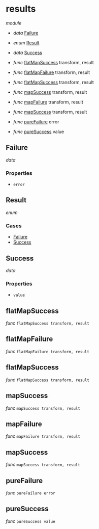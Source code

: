# results

_module_ 

- _data_ [Failure](#Failure)
- _enum_ [Result](#Result)
- _data_ [Success](#Success)


- _func_ [flatMapSuccess](#flatMapSuccess) transform, result
- _func_ [flatMapFailure](#flatMapFailure) transform, result
- _func_ [flatMapSuccess](#flatMapSuccess) transform, result

- _func_ [mapSuccess](#mapSuccess) transform, result
- _func_ [mapFailure](#mapFailure) transform, result
- _func_ [mapSuccess](#mapSuccess) transform, result

- _func_ [pureFailure](#pureFailure) error
- _func_ [pureSuccess](#pureSuccess) value



## Failure

_data_ 

### Properties

- `error`

## Result

_enum_ 

### Cases

- [Failure](#Failure)
- [Success](#Success)

## Success

_data_ 

### Properties

- `value`



## flatMapSuccess

_func_ `flatMapSuccess transform, result`


## flatMapFailure

_func_ `flatMapFailure transform, result`


## flatMapSuccess

_func_ `flatMapSuccess transform, result`



## mapSuccess

_func_ `mapSuccess transform, result`


## mapFailure

_func_ `mapFailure transform, result`


## mapSuccess

_func_ `mapSuccess transform, result`



## pureFailure

_func_ `pureFailure error`


## pureSuccess

_func_ `pureSuccess value`



